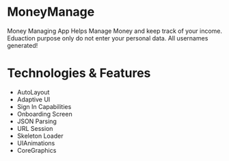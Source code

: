 # MoneyManage
Money Managing App
Helps Manage Money and keep track of your income. Eduaction purpose only do not enter your personal data. All usernames generated!
# Technologies & Features
- AutoLayout
- Adaptive UI
- Sign In Capabilities
- Onboarding Screen
- JSON Parsing
- URL Session
- Skeleton Loader
- UIAnimations
- CoreGraphics
